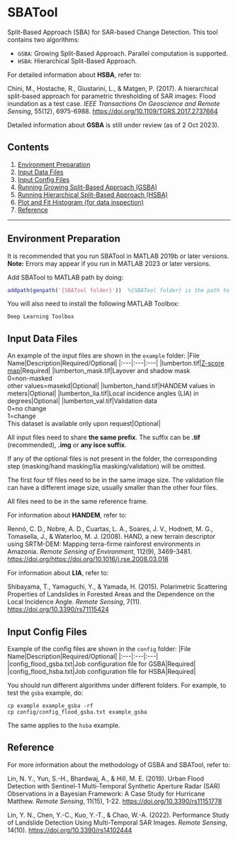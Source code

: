 # SBATool
Split-Based Approach (SBA) for SAR-based Change Detection.
This tool contains two algorithms:
  - ```GSBA```: Growing Split-Based Approach. Parallel computation is supported.
  - ```HSBA```: Hierarchical Split-Based Approach. 

For detailed information about **HSBA**, refer to:

Chini, M., Hostache, R., Giustarini, L., & Matgen, P. (2017). A hierarchical split-based approach for parametric thresholding of SAR images: Flood inundation as a test case. _IEEE Transactions On Geoscience and Remote Sensing_, 55(12), 6975-6988. https://doi.org/10.1109/TGRS.2017.2737664

Detailed information about **GSBA** is still under review (as of 2 Oct 2023).

## Contents

1. [Environment Preparation](#environment-preparation)
2. [Input Data Files](#input-data-files)
3. [Input Config Files](#input-config-files)
4. [Running Growing Split-Based Approach (GSBA)](https://github.com/IES-SARLab/SBATool/blob/main/docs/GSBA.md)
5. [Running Hierarchical Split-Based Approach (HSBA)](https://github.com/IES-SARLab/SBATool/blob/main/docs/HSBA.md)
6. [Plot and Fit Histogram (for data inspection)](https://github.com/IES-SARLab/SBATool/blob/main/docs/histogramPlot.md)
7. [Reference](#reference)

------

## Environment Preparation
It is recommended that you run SBATool in MATLAB 2019b or later versions. **Note:** Errors may appear if you run in MATLAB 2023 or later versions.

Add SBATool to MATLAB path by doing:

```matlab
addpath(genpath('{SBATool folder}'))  %{SBATool folder} is the path to SBATool
```

You will also need to install the following MATLAB Toolbox:

```Deep Learning Toolbox```

## Input Data Files
An example of the input files are shown in the ```example``` folder:
|File Name|Description|Required/Optional|
|:---|:---|:---|
|lumberton.tif|[Z-score map](https://github.com/IES-SARLab/SBATool/blob/main/docs/GenerateZ.md)|Required|
|lumberton_mask.tif|Layover and shadow mask<br />0=non-masked<br />other values=masekd|Optional|
|lumberton_hand.tif|HANDEM values in meters|Optional|
|lumberton_lia.tif|Local incidence angles (LIA) in degrees|Optional|
|lumberton_val.tif|Validation data<br />0=no change<br />1=change<br />This dataset is available only upon request|Optional|

All input files need to share **the same prefix**. The suffix can be **.tif** (recommended), **.img** or **any isce suffix**.

If any of the optional files is not present in the folder, the corresponding step (masking/hand masking/lia masking/validation) will be omitted.

The first four tif files need to be in the same image size. The validation file can have a different image size, usually smaller than the other four files. 

All files need to be in the same reference frame.

For information about **HANDEM**, refer to:

Rennó, C. D., Nobre, A. D., Cuartas, L. A., Soares, J. V., Hodnett, M. G., Tomasella, J., & Waterloo, M. J. (2008). HAND, a new terrain descriptor using SRTM-DEM: Mapping terra-firme rainforest environments in Amazonia. _Remote Sensing of Environment_, 112(9), 3469-3481. https://doi.org/https://doi.org/10.1016/j.rse.2008.03.018

For information about **LIA**, refer to:

Shibayama, T., Yamaguchi, Y., & Yamada, H. (2015). Polarimetric Scattering Properties of Landslides in Forested Areas and the Dependence on the Local Incidence Angle. _Remote Sensing_, 7(11). https://doi.org/10.3390/rs71115424 

## Input Config Files
Example of the config files are shown in the ```config``` folder:
|File Name|Description|Required/Optional|
|:---|:---|:---|
|config_flood_gsba.txt|Job configuration file for GSBA|Required|
|config_flood_hsba.txt|Job configuration file for HSBA|Required|

You should run different algorithms under different folders. For example, to test the ```gsba``` example, do:
```
cp example example_gsba -rf
cp config/config_flood_gsba.txt example_gsba
```
The same applies to the ```hsba``` example.

## Reference
For more information about the methodology of GSBA and SBATool, refer to:

Lin, N. Y., Yun, S.-H., Bhardwaj, A., & Hill, M. E. (2019). Urban Flood Detection with Sentinel-1 Multi-Temporal Synthetic Aperture Radar (SAR) Observations in a Bayesian Framework: A Case Study for Hurricane Matthew. _Remote Sensing_, 11(15), 1-22. https://doi.org/10.3390/rs11151778 

Lin, Y. N., Chen, Y.-C., Kuo, Y.-T., & Chao, W.-A. (2022). Performance Study of Landslide Detection Using Multi-Temporal SAR Images. _Remote Sensing_, 14(10). https://doi.org/10.3390/rs14102444 
